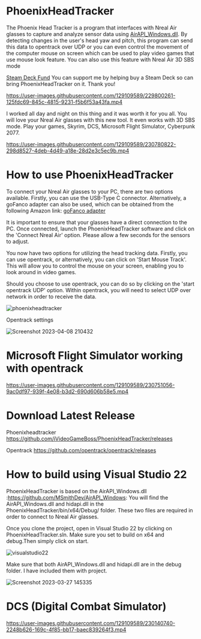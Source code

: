 # PhoenixHeadTracker
The Phoenix Head Tracker is a program that interfaces with Nreal Air glasses to capture and analyze sensor data using [AirAPI_Windows.dll](https://github.com/MSmithDev/AirAPI_Windows). By detecting changes in the user's head yaw and pitch, this program can send this data to opentrack over UDP or you can even control the movement of the computer mouse on screen which can be used to play video games that use mouse look feature. You can also use this feature with Nreal Air 3D SBS mode

[Steam Deck Fund](https://www.paypal.com/paypalme/ivideogameboss?country.x=US&locale.x=en_US) You can support me by helping buy a Steam Deck so can bring PhoenixHeadTracker on it. Thank you!

https://user-images.githubusercontent.com/129109589/229800261-125fdc69-845c-4815-9231-f5b6f53a43fa.mp4

I worked all day and night on this thing and it was worth it for you all. You will love your Nreal Air glasses with this new tool. It even works with 3D SBS mode. Play your games, Skyrim, DCS, Microsoft Flight Simulator, Cyberpunk 2077.

https://user-images.githubusercontent.com/129109589/230780822-298d8527-4deb-4d49-a18e-28d2e3c5ec9b.mp4

# How to use PhoenixHeadTracker
To connect your Nreal Air glasses to your PC, there are two options available. Firstly, you can use the USB-Type C connector. Alternatively, a goFanco adapter can also be used, which can be obtained from the following Amazon link: [goFanco adapter](https://www.amazon.com/gp/product/B08Y5PBWLQ/ref=ppx_yo_dt_b_asin_title_o03_s00?ie=UTF8&psc=1)

It is important to ensure that your glasses have a direct connection to the PC. Once connected, launch the PhoenixHeadTracker software and click on the 'Connect Nreal Air' option. Please allow a few seconds for the sensors to adjust.

You now have two options for utilizing the head tracking data. Firstly, you can use opentrack, or alternatively, you can click on 'Start Mouse Track'. This will allow you to control the mouse on your screen, enabling you to look around in video games.

Should you choose to use opentrack, you can do so by clicking on the 'start opentrack UDP' option. Within opentrack, you will need to select UDP over network in order to receive the data.

![phoenixheadtracker](https://user-images.githubusercontent.com/129109589/230751011-372f14ee-73e7-4336-94a8-7d525a08818a.png)

Opentrack settings

![Screenshot 2023-04-08 210432](https://user-images.githubusercontent.com/129109589/230751023-7cad672a-8384-430a-80d7-90aa4ea986ce.png)

# Microsoft Flight Simulator working with opentrack

https://user-images.githubusercontent.com/129109589/230751056-9ac0df97-939f-4e08-b3d2-690d606b58e5.mp4


# Download Latest Release

Phoenixheadtracker https://github.com/iVideoGameBoss/PhoenixHeadTracker/releases

Opentrack https://github.com/opentrack/opentrack/releases

# How to build using Visual Studio 22
PhoenixHeadTracker is based on the AirAPI_Windows.dll :https://github.com/MSmithDev/AirAPI_Windows: You will find the AirAPI_Windows.dll and hidapi.dll in the PhoenixHeadTracker/bin/x64/Debug/ folder. These two files are required in order to connect to Nreal Air glasses.


Once you clone the project, open in Visual Studio 22 by clicking on PhoenixHeadTracker.sln. Make sure you set to build on x64 and debug.Then simply click on start.

![visualstudio22](https://user-images.githubusercontent.com/129109589/228050319-965458a1-af36-466a-8aa7-c45364bc91dd.png)


Make sure that both AirAPI_Windows.dll and hidapi.dll are in the debug folder. I have included them with project.

![Screenshot 2023-03-27 145335](https://user-images.githubusercontent.com/129109589/228051761-b6afc531-5881-4ea3-b935-c2c07860951e.png)


# DCS (Digital Combat Simulator)


https://user-images.githubusercontent.com/129109589/230140740-2248b626-169c-4f85-bb17-baec839264f3.mp4
